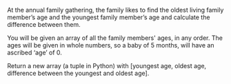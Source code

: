At the annual family gathering, the family likes to find the oldest living family member’s age and the youngest family member’s age and calculate the difference between them.

You will be given an array of all the family members' ages, in any order.
The ages will be given in whole numbers, so a baby of 5 months, will have an ascribed ‘age’ of 0.

Return a new array (a tuple in Python) with [youngest age, oldest age, difference between the youngest and oldest age].